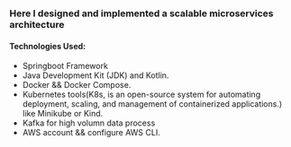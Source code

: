 ### Here I designed and implemented a scalable microservices architecture

#### Technologies Used:
- Springboot Framework
- Java Development Kit (JDK) and Kotlin.
- Docker && Docker Compose.
- Kubernetes tools(K8s, is an open-source system for automating deployment, scaling, and management of containerized applications.) like Minikube or Kind.
- Kafka for high volumn data process
- AWS account && configure AWS CLI.